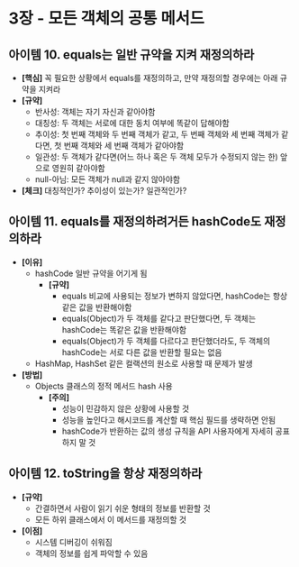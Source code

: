 # 3장 - 모든 객체의 공통 메서드

## 아이템 10. equals는 일반 규약을 지켜 재정의하라
- **[핵심]** 꼭 필요한 상황에서 equals를 재정의하고, 만약 재정의할 경우에는 아래 규약을 지켜라
- **[규약]**
  - 반사성: 객체는 자기 자신과 같아야함
  - 대칭성: 두 객체는 서로에 대한 동치 여부에 똑같이 답해야함
  - 추이성: 첫 번째 객체와 두 번째 객체가 같고, 두 번째 객체와 세 번째 객체가 같다면, 첫 번째 객체와 세 번째 객체가 같아야함
  - 일관성: 두 객체가 같다면(어느 하나 혹은 두 객체 모두가 수정되지 않는 한) 앞으로 영원히 같아야함
  - null-아님: 모든 객체가 null과 같지 않아야함
- **[체크]** 대칭적인가? 추이성이 있는가? 일관적인가?

## 아이템 11. equals를 재정의하려거든 hashCode도 재정의하라
- **[이유]**
  - hashCode 일반 규약을 어기게 됨
    - **[규약]**
      - equals 비교에 사용되는 정보가 변하지 않았다면, hashCode는 항상 같은 값을 반환해야함
      - equals(Object)가 두 객체를 같다고 판단했다면, 두 객체는 hashCode는 똑같은 값을 반환해야함
      - equals(Object)가 두 객체를 다르다고 판단했더라도, 두 객체의 hashCode는 서로 다른 값을 반환할 필요는 없음
  - HashMap, HashSet 같은 컬랙션의 원소로 사용할 때 문제가 발생
- **[방법]**
  - Objects 클래스의 정적 메서드 hash 사용
    - **[주의]**
      - 성능이 민감하지 않은 상황에 사용할 것
      - 성능을 높인다고 해시코드를 계산할 때 핵심 필드를 생략하면 안됨
      - hashCode가 반환하는 값의 생성 규칙을 API 사용자에게 자세히 공표하지 말 것

## 아이템 12. toString을 항상 재정의하라
- **[규약]**
  - 간결하면서 사람이 읽기 쉬운 형태의 정보를 반환할 것
  - 모든 하위 클래스에서 이 메서드를 재정의할 것
- **[이점]**
  - 시스템 디버깅이 쉬워짐
  - 객체의 정보를 쉽게 파악할 수 있음

